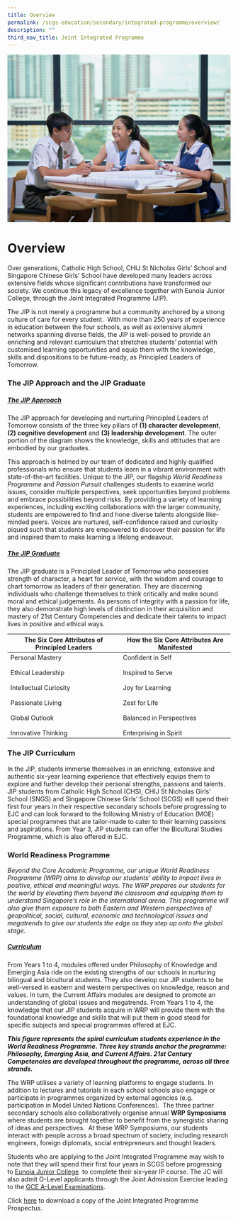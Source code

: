 ```yaml
---
title: Overview
permalink: /scgs-education/secondary/integrated-programme/overview/
description: ""
third_nav_title: Joint Integrated Programme
---
```

![](/images/IP-overview.jpg)
# **Overview**

Over generations, Catholic High School, CHIJ St Nicholas Girls’ School and Singapore Chinese Girls’ School have developed many leaders across extensive fields whose significant contributions have transformed our society. We continue this legacy of excellence together with Eunoia Junior College, through the Joint Integrated Programme (JIP).

The JIP is not merely a programme but a community anchored by a strong culture of care for every student.&nbsp; With more than 250 years of experience in education between the four schools, as well as extensive alumni networks spanning diverse fields, the JIP is well-poised to provide an enriching and relevant curriculum that stretches students’ potential with customised learning opportunities and equip them with the knowledge, skills and dispositions to be future-ready, as Principled Leaders of Tomorrow.

### The JIP Approach and the JIP Graduate

##### <u>The JIP Approach</u>

The JIP approach for developing and nurturing Principled Leaders of Tomorrow consists of the three key pillars of **(1) character development**, **(2)&nbsp;cognitive development** and **(3) leadership development**. The outer portion of the diagram shows the knowledge, skills and attitudes that are embodied by our graduates.

This approach is helmed by our team of dedicated and highly qualified professionals who ensure that students learn in a vibrant environment with state-of-the-art facilities. Unique to the JIP, our flagship _World Readiness Programme_ and _Passion Pursuit_ challenges students to examine world issues, consider multiple perspectives, seek opportunities beyond problems and embrace possibilities beyond risks. By providing a variety of learning experiences, including exciting collaborations with the larger community, students are empowered to find and hone diverse talents alongside like-minded peers. Voices are nurtured, self-confidence raised and curiosity piqued such that students are empowered to discover their passion for life and inspired them to make learning a lifelong endeavour.

##### <u>The JIP Graduate</u>

The JIP graduate is a Principled Leader of Tomorrow who possesses strength of character, a heart for service, with the wisdom and courage to chart tomorrow as leaders of their generation. They are discerning individuals who challenge themselves to think critically and make sound moral and ethical judgements. As persons of integrity with a passion for life, they also demonstrate high levels of distinction in their acquisition and mastery of 21st Century Competencies and dedicate their talents to impact lives in positive and ethical ways.

| **The Six Core Attributes of Principled Leaders**| **How the Six Core Attributes Are Manifested** |
| -------- | -------- |
| Personal Mastery <br><br> Ethical Leadership <br> <br> Intellectual Curiosity <br><br>Passionate Living<br><br>Global Outlook<br><br>Innovative Thinking | Confident in Self<br><br>Inspired to Serve<br><br>Joy for Learning<br><br>Zest for Life<br><br>Balanced in Perspectives<br><br>Enterprising in Spirit |

### The JIP Curriculum

In the JIP, students immerse themselves in an enriching, extensive and authentic six-year learning experience that effectively equips them to explore and further develop their personal strengths, passions and talents.
JIP students from Catholic High School (CHS), CHIJ St Nicholas Girls’ School (SNGS) and Singapore Chinese Girls’ School (SCGS) will spend their first four years in their respective secondary schools before progressing to EJC and can look forward to the following Ministry of Education (MOE) special programmes that are tailor-made to cater to their learning passions and aspirations.  From Year 3, JIP students can offer the Bicultural Studies Programme, which is also offered in EJC. 

### World Readiness Programme 

_Beyond the Core Academic Programme, our unique World Readiness Programme (WRP) aims to develop our students’ ability to impact lives in positive, ethical and meaningful ways. The WRP prepares our students for the world by elevating them beyond the classroom and equipping them to understand Singapore’s role in the international arena. This programme will also give them exposure to both Eastern and Western perspectives of geopolitical, social, cultural, economic and technological issues and megatrends to give our students the edge as they step up onto the global stage._

##### <u>Curriculum</u>

From Years 1 to 4, modules offered under Philosophy of Knowledge and Emerging Asia ride on the existing strengths of our schools in nurturing bilingual and bicultural students. They also develop our JIP students to be well-versed in eastern and western perspectives on knowledge, reason and values. In turn, the Current Affairs modules are designed to promote an understanding of global issues and megatrends.
From Years 1 to 4, the knowledge that our JIP students acquire in WRP will provide them with the foundational knowledge and skills that will put them in good stead for specific subjects and special programmes offered at EJC.


**_This figure represents the spiral curriculum students experience in the <span style="colour: #1A582E;">World Readiness Programme</span>. Three key strands anchor the programme: <span style="colour: #1A582E;">Philosophy</span>, <span style="colour: #B6841B;">Emerging Asia</span>, and <span style="colour: #C31B22;">Current Affairs</span>. 21st Century Competencies are developed throughout the programme, across all three strands._**

The WRP utilises a variety of learning platforms to engage students. In addition to lectures and tutorials in each school schools also engage or participate in programmes organized by external agencies (e.g. participation in Model United Nations Conferences).&nbsp; The three partner secondary schools also collaboratively organise annual **WRP Symposiums** where students are brought together to benefit from the synergistic sharing of ideas and perspectives.&nbsp; At these WRP Symposiums, our students interact with people across a broad spectrum of society, including research engineers, foreign diplomats, social entrepreneurs and thought leaders.

Students who are applying to the Joint Integrated Programme may wish to note that they will spend their first four years in SCGS before progressing to&nbsp;[Eunoia Junior College](http://eunoiajc.moe.edu.sg/)&nbsp; to complete their six-year IP course.&nbsp;The JC will also admit O-Level applicants through the Joint Admission Exercise leading to the&nbsp;[GCE A-Level Examinations](https://eunoiajc.moe.edu.sg/2021-results/).

Click&nbsp;[here](https://issuu.com/scgss/docs/jip_prospectus_4th_edition_single_page)&nbsp;to download a copy of the Joint Integrated Programme Prospectus.